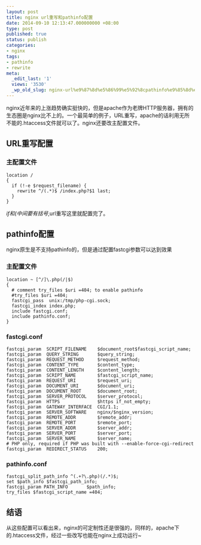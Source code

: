 ```yaml
---
layout: post
title: nginx url重写和pathinfo配置
date: 2014-09-10 12:13:47.000000000 +08:00
type: post
published: true
status: publish
categories:
- nginx
tags:
- pathinfo
- rewrite
meta:
  _edit_last: '1'
  views: '3530'
  _wp_old_slug: nginx-url%e9%87%8d%e5%86%99%e5%92%8cpathinfo%e9%85%8d%e7%bd%ae
---
```

nginx近年来的上涨趋势确实挺快的，但是apache作为老牌HTTP服务器，拥有的生态圈是nginx比不上的。一个最简单的例子，URL重写，apache的话利用无所不能的.htaccess文件就可以了。nginx还要改主配置文件。

## URL重写配置
### 主配置文件

```
location /
{
  if (!-e $request_filename) {
    rewrite ^/(.*)$ /index.php?$1 last;
  }
}
```

*if和(中间要有括号*,url重写这里就配置完了。
## pathinfo配置
nginx原生是不支持pathinfo的，但是通过配置fastcgi参数可以达到效果
### 主配置文件

```
location ~ [^/]\.php(/|$)
{
  # comment try_files $uri =404; to enable pathinfo
  #try_files $uri =404;
  fastcgi_pass  unix:/tmp/php-cgi.sock;
  fastcgi_index index.php;
  include fastcgi.conf;
  include pathinfo.conf;
}
```

### fastcgi.conf

```
fastcgi_param  SCRIPT_FILENAME    $document_root$fastcgi_script_name;
fastcgi_param  QUERY_STRING       $query_string;
fastcgi_param  REQUEST_METHOD     $request_method;
fastcgi_param  CONTENT_TYPE       $content_type;
fastcgi_param  CONTENT_LENGTH     $content_length;
fastcgi_param  SCRIPT_NAME        $fastcgi_script_name;
fastcgi_param  REQUEST_URI        $request_uri;
fastcgi_param  DOCUMENT_URI       $document_uri;
fastcgi_param  DOCUMENT_ROOT      $document_root;
fastcgi_param  SERVER_PROTOCOL    $server_protocol;
fastcgi_param  HTTPS              $https if_not_empty;
fastcgi_param  GATEWAY_INTERFACE  CGI/1.1;
fastcgi_param  SERVER_SOFTWARE    nginx/$nginx_version;
fastcgi_param  REMOTE_ADDR        $remote_addr;
fastcgi_param  REMOTE_PORT        $remote_port;
fastcgi_param  SERVER_ADDR        $server_addr;
fastcgi_param  SERVER_PORT        $server_port;
fastcgi_param  SERVER_NAME        $server_name;
# PHP only, required if PHP was built with --enable-force-cgi-redirect
fastcgi_param  REDIRECT_STATUS    200;
```

### pathinfo.conf

```
fastcgi_split_path_info ^(.+?\.php)(/.*)$;
set $path_info $fastcgi_path_info;
fastcgi_param PATH_INFO       $path_info;
try_files $fastcgi_script_name =404;
```

## 结语
从这些配置可以看出来，nginx的可定制性还是很强的，同样的，apache下的.htaccess文件，经过一些改写也能在nginx上成功运行~